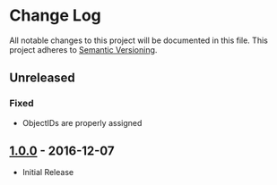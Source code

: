 # Change Log
All notable changes to this project will be documented in this file.
This project adheres to [Semantic Versioning](http://semver.org/).

## Unreleased
### Fixed
* ObjectIDs are properly assigned

## [1.0.0] - 2016-12-07
* Initial Release

[1.0.0]: https://github.com/dmfenton/fatstraw/releases/tag/v1.0.0
